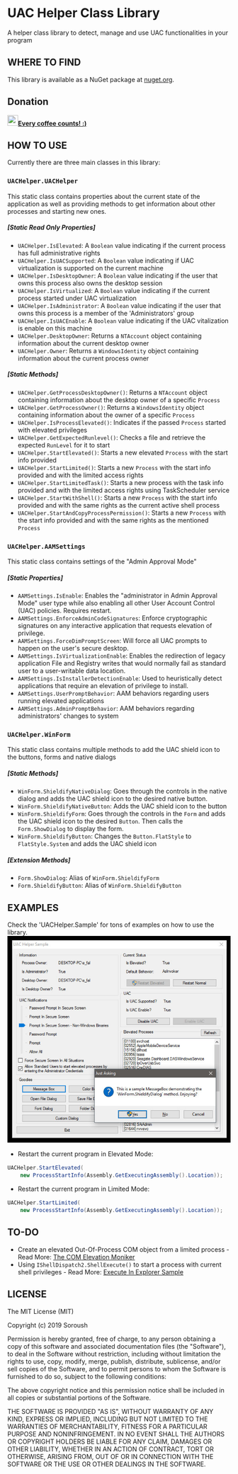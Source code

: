 # UAC Helper Class Library
A helper class library to detect, manage and use UAC functionalities in your program

## WHERE TO FIND
This library is available as a NuGet package at [nuget.org](https://www.nuget.org/packages/UACHelper/).

## Donation
[<img width="24" height="24" src="http://icons.iconarchive.com/icons/sonya/swarm/256/Coffee-icon.png"/>**Every coffee counts! :)**](https://www.coinpayments.net/index.php?cmd=_donate&reset=1&merchant=820707aded07845511b841f9c4c335cd&item_name=Donate&currency=USD&amountf=10.00000000&allow_amount=1&want_shipping=0&allow_extra=1)

## HOW TO USE
Currently there are three main classes in this library:

### `UACHelper.UACHelper`
This static class contains properties about the current state of the application as well as providing methods to get information about other processes and starting new ones.

##### [Static Read Only Properties]
* `UACHelper.IsElevated`:  A `Boolean` value indicating if the current process has full administrative rights
* `UACHelper.IsUACSupported`: A `Boolean` value indicating if UAC virtualization is supported on the current machine
* `UACHelper.IsDesktopOwner`: A `Boolean` value indicating if the user that owns this process also owns the desktop session
* `UACHelper.IsVirtualized`: A `Boolean` value indicating if the current process started under UAC virtualization
* `UACHelper.IsAdministrator`: A `Boolean` value indicating if the user that owns this process is a member of the 'Administrators' group
* `UACHelper.IsUACEnable`: A `Boolean` value indicating if the UAC vitalization is enable on this machine
* `UACHelper.DesktopOwner`: Returns a `NTAccount` object containing information about the current desktop owner
* `UACHelper.Owner`: Returns a `WindowsIdentity` object containing information about the current process owner

##### [Static Methods]
* `UACHelper.GetProcessDesktopOwner()`: Returns a `NTAccount` object containing information about the desktop owner of a specific `Process`
* `UACHelper.GetProcessOwner()`: Returns a `WindowsIdentity` object containing information about the owner of a specific `Process`
* `UACHelper.IsProcessElevated()`: Indicates if the passed `Process` started with elevated privileges
* `UACHelper.GetExpectedRunlevel()`: Checks a file and retrieve the expected `RunLevel` for it to start
* `UACHelper.StartElevated()`: Starts a new elevated `Process` with the start info provided
* `UACHelper.StartLimited()`: Starts a new `Process` with the start info provided and with the limited access rights
* `UACHelper.StartLimitedTask()`: Starts a new process with the task info provided and with the limited access rights using TaskScheduler service
* `UACHelper.StartWithShell()`: Starts a new `Process` with the start info provided and with the same rights as the current active shell process
* `UACHelper.StartAndCopyProcessPermission()`: Starts a new `Process` with the start info provided and with the same rights as the mentioned `Process`


### `UACHelper.AAMSettings`
This static class contains settings of the "Admin Approval Mode"

##### [Static Properties]
* `AAMSettings.IsEnable`: Enables the "administrator in Admin Approval Mode" user type while also enabling all other User Account Control (UAC) policies. Requires restart.
* `AAMSettings.EnforceAdminCodeSignatures`: Enforce cryptographic signatures on any interactive application that requests elevation of privilege.
* `AAMSettings.ForceDimPromptScreen`: Will force all UAC prompts to happen on the user's secure desktop.
* `AAMSettings.IsVirtualizationEnable`: Enables the redirection of legacy application File and Registry writes that would normally fail as standard user to a user-writable data location.
* `AAMSettings.IsInstallerDetectionEnable`: Used to heuristically detect applications that require an elevation of privilege to install.
* `AAMSettings.UserPromptBehavior`:  AAM behaviors regarding users running elevated applications
* `AAMSettings.AdminPromptBehavior`: AAM behaviors regarding administrators' changes to system


### `UACHelper.WinForm`
This static class contains multiple methods to add the UAC shield icon to the buttons, forms and native dialogs

##### [Static Methods]
* `WinForm.ShieldifyNativeDialog`: Goes through the controls in the native dialog and adds the UAC shield icon to the desired native button.
* `WinForm.ShieldifyNativeButton`: Adds the UAC shield icon to the button
* `WinForm.ShieldifyForm`: Goes through the controls in the `Form` and adds the UAC shield icon to the desired `Button`. Then calls the `Form.ShowDialog` to display the form.
* `WinForm.ShieldifyButton`: Changes the `Button.FlatStyle` to `FlatStyle.System` and adds the UAC shield icon

##### [Extension Methods]
* `Form.ShowDialog`: Alias of `WinForm.ShieldifyForm`
* `Form.ShieldifyButton`: Alias of `WinForm.ShieldifyButton`

## EXAMPLES
Check the 'UACHelper.Sample' for tons of examples on how to use the library.
![Screenshot](/screenshot.jpg?raw=true "Screenshot")

* Restart the current program in Elevated Mode:
```C#
UACHelper.StartElevated(
    new ProcessStartInfo(Assembly.GetExecutingAssembly().Location));
```

* Restart the current program in Limited Mode:
```C#
UACHelper.StartLimited(
    new ProcessStartInfo(Assembly.GetExecutingAssembly().Location));
```

## TO-DO
* Create an elevated Out-Of-Process COM object from a limited process - Read More: [The COM Elevation Moniker](https://msdn.microsoft.com/en-us/ms679687.aspx)
* Using `IShellDispatch2.ShellExecute()` to start a process with current shell privileges - Read More: [Execute In Explorer Sample](https://msdn.microsoft.com/library/dd940355)

## LICENSE
The MIT License (MIT)

Copyright (c) 2019 Soroush

Permission is hereby granted, free of charge, to any person obtaining a copy
of this software and associated documentation files (the "Software"), to deal
in the Software without restriction, including without limitation the rights
to use, copy, modify, merge, publish, distribute, sublicense, and/or sell
copies of the Software, and to permit persons to whom the Software is
furnished to do so, subject to the following conditions:

The above copyright notice and this permission notice shall be included in all
copies or substantial portions of the Software.

THE SOFTWARE IS PROVIDED "AS IS", WITHOUT WARRANTY OF ANY KIND, EXPRESS OR
IMPLIED, INCLUDING BUT NOT LIMITED TO THE WARRANTIES OF MERCHANTABILITY,
FITNESS FOR A PARTICULAR PURPOSE AND NONINFRINGEMENT. IN NO EVENT SHALL THE
AUTHORS OR COPYRIGHT HOLDERS BE LIABLE FOR ANY CLAIM, DAMAGES OR OTHER
LIABILITY, WHETHER IN AN ACTION OF CONTRACT, TORT OR OTHERWISE, ARISING FROM,
OUT OF OR IN CONNECTION WITH THE SOFTWARE OR THE USE OR OTHER DEALINGS IN THE
SOFTWARE.
